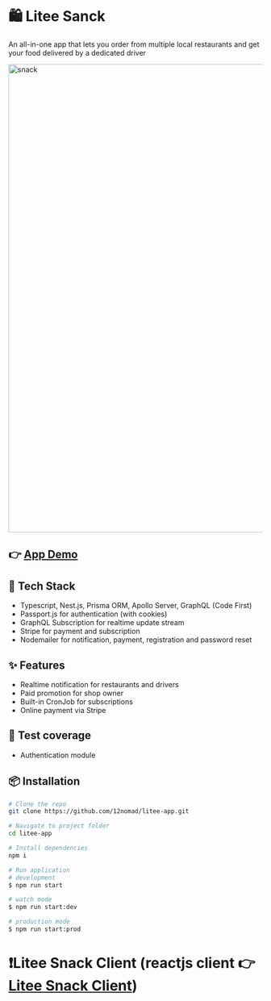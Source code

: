 # 🛍️ Litee Sanck

An all-in-one app that lets you order from multiple local restaurants and get your food delivered by a dedicated driver

<img width="1900" height="929" alt="snack" src="https://github.com/user-attachments/assets/9542ba7d-4e9f-468f-8c15-9ff26afbeb8b" />

## 👉 [App Demo](https://drive.google.com/file/d/1qLve47tLz62yzmL4qAHuuK3xMw-J038Y/view?usp=drive_link)

## 🚀 Tech Stack

- Typescript, Nest.js, Prisma ORM, Apollo Server, GraphQL (Code First)
- Passport.js for authentication (with cookies)
- GraphQL Subscription for realtime update stream
- Stripe for payment and subscription
- Nodemailer for notification, payment, registration and password reset

## ✨ Features

- Realtime notification for restaurants and drivers
- Paid promotion for shop owner
- Built-in CronJob for subscriptions
- Online payment via Stripe

## 🧪 Test coverage

- Authentication module 

## 📦 Installation

```bash
# Clone the repo
git clone https://github.com/12nomad/litee-app.git

# Navigate to project folder
cd litee-app

# Install dependencies
npm i

# Run application
# development
$ npm run start

# watch mode
$ npm run start:dev

# production mode
$ npm run start:prod
```

# ❗Litee Snack Client (reactjs client 👉 [Litee Snack Client](https://github.com/12nomad/litee-snack-client)) 

